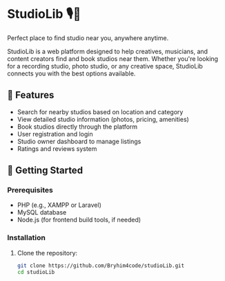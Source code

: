 # StudioLib 🎙️📍
Perfect place to find studio near you, anywhere anytime.

StudioLib is a web platform designed to help creatives, musicians, and content creators find and book studios near them. Whether you're looking for a recording studio, photo studio, or any creative space, StudioLib connects you with the best options available.

## 🌟 Features
- Search for nearby studios based on location and category
- View detailed studio information (photos, pricing, amenities)
- Book studios directly through the platform
- User registration and login
- Studio owner dashboard to manage listings
- Ratings and reviews system

## 🚀 Getting Started

### Prerequisites
- PHP (e.g., XAMPP or Laravel)
- MySQL database
- Node.js (for frontend build tools, if needed)

### Installation

1. Clone the repository:
   ```bash
   git clone https://github.com/Bryhim4code/studioLib.git
   cd studioLib

